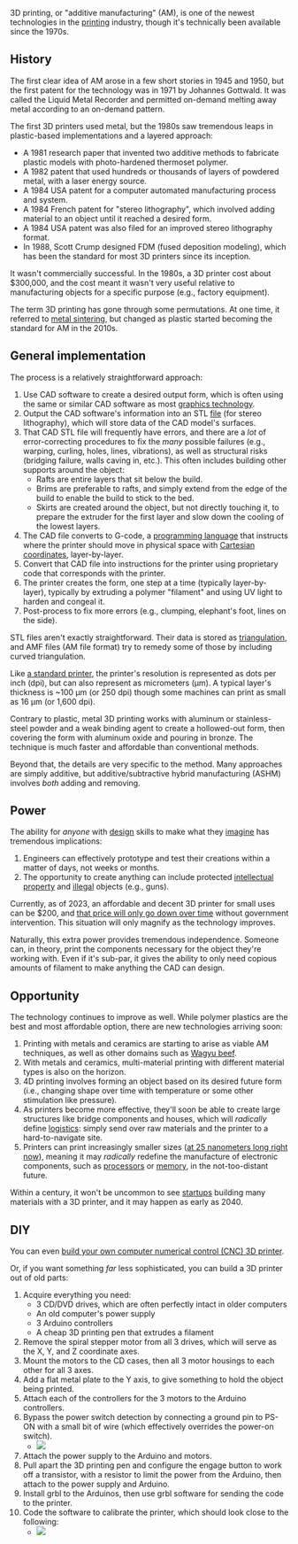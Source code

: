 
3D printing, or "additive manufacturing" (AM), is one of the newest technologies in the [printing](computers-printers.md) industry, though it's technically been available since the 1970s.

## History

The first clear idea of AM arose in a few short stories in 1945 and 1950, but the first patent for the technology was in 1971 by Johannes Gottwald. It was called the Liquid Metal Recorder and permitted on-demand melting away metal according to an on-demand pattern.

The first 3D printers used metal, but the 1980s saw tremendous leaps in plastic-based implementations and a layered approach:

- A 1981 research paper that invented two additive methods to fabricate plastic models with photo-hardened thermoset polymer.
- A 1982 patent that used hundreds or thousands of layers of powdered metal, with a laser energy source.
- A 1984 USA patent for a computer automated manufacturing process and system.
- A 1984 French patent for "stereo lithography", which involved adding material to an object until it reached a desired form.
- A 1984 USA patent was also filed for an improved stereo lithography format.
- In 1988, Scott Crump designed FDM (fused deposition modeling), which has been the standard for most 3D printers since its inception.

It wasn't commercially successful. In the 1980s, a 3D printer cost about $300,000, and the cost meant it wasn't very useful relative to manufacturing objects for a specific purpose (e.g., factory equipment).

The term 3D printing has gone through some permutations. At one time, it referred to [metal sintering](engineering.md), but changed as plastic started becoming the standard for AM in the 2010s.

## General implementation

The process is a relatively straightforward approach:

1. Use CAD software to create a desired output form, which is often using the same or similar CAD software as most [graphics technology](graphics.md).
2. Output the CAD software's information into an STL [file](computers-files.md) (for stereo lithography), which will store data of the CAD model's surfaces.
3. That CAD STL file will frequently have errors, and there are a *lot* of error-correcting procedures to fix the *many* possible failures (e.g., warping, curling, holes, lines, vibrations), as well as structural risks (bridging failure, walls caving in, etc.). This often includes building other supports around the object:
   - Rafts are entire layers that sit below the build.
   - Brims are preferable to rafts, and simply extend from the edge of the build to enable the build to stick to the bed.
   - Skirts are created around the object, but not directly touching it, to prepare the extruder for the first layer and slow down the cooling of the lowest layers.
4. The CAD file converts to G-code, a [programming language](computers-languages.md) that instructs where the printer should move in physical space with [Cartesian coordinates](math-algebra.md), layer-by-layer.
5. Convert that CAD file into instructions for the printer using proprietary code that corresponds with the printer.
6. The printer creates the form, one step at a time (typically layer-by-layer), typically by extruding a polymer "filament" and using UV light to harden and congeal it.
7. Post-process to fix more errors (e.g., clumping, elephant's foot, lines on the side).

STL files aren't exactly straightforward. Their data is stored as [triangulation](math-geotrig.md), and AMF files (AM file format) try to remedy some of those by including curved triangulation.

Like [a standard printer](computers-printers.md), the printer's resolution is represented as dots per inch (dpi), but can also represent as micrometers (μm). A typical layer's thickness is ~100 μm (or 250 dpi) though some machines can print as small as 16 μm (or 1,600 dpi).

Contrary to plastic, metal 3D printing works with aluminum or stainless-steel powder and a weak binding agent to create a hollowed-out form, then covering the form with aluminum oxide and pouring in bronze. The technique is much faster and affordable than conventional methods.

Beyond that, the details are very specific to the method. Many approaches are simply additive, but additive/subtractive hybrid manufacturing (ASHM) involves *both* adding and removing.

## Power

The ability for *anyone* with [design](graphics.md) skills to make what they [imagine](imagination.md) has tremendous implications:

1. Engineers can effectively prototype and test their creations within a matter of days, not weeks or months.
2. The opportunity to create anything can include protected [intellectual property](legal-ip.md) and [illegal](rules.md) objects (e.g., guns).

Currently, as of 2023, an affordable and decent 3D printer for small uses can be $200, and [that price will only go down over time](economics.md) without government intervention. This situation will only magnify as the technology improves.

Naturally, this extra power provides tremendous independence. Someone can, in theory, print the components necessary for the object they're working with. Even if it's sub-par, it gives the ability to only need copious amounts of filament to make anything the CAD can design.

## Opportunity

The technology continues to improve as well. While polymer plastics are the best and most affordable option, there are new technologies arriving soon:

1. Printing with metals and ceramics are starting to arise as viable AM techniques, as well as other domains such as [Wagyu beef](https://newatlas.com/science/world-first-lab-grown-wagyu-beef-japan).
2. With metals and ceramics, multi-material printing with different material types is also on the horizon.
3. 4D printing involves forming an object based on its desired future form (i.e., changing shape over time with temperature or some other stimulation like pressure).
4. As printers become more effective, they'll soon be able to create large structures like bridge components and houses, which will *radically* define [logistics](logistics.md): simply send over raw materials and the printer to a hard-to-navigate site.
5. Printers can print increasingly smaller sizes ([at 25 nanometers long right now](https://interestingengineering.com/science/scientists-can-now-print-metal-objects-that-are-only-25-nanometers-long)), meaning it may *radically* redefine the manufacture of electronic components, such as [processors](computers-cpu.md) or [memory](computers-memory.md), in the not-too-distant future.

Within a century, it won't be uncommon to see [startups](entrepreneur-1_why.md) building many materials with a 3D printer, and it may happen as early as 2040.

## DIY

You can even [build your own computer numerical control (CNC) 3D printer](https://github.com/maxvfischer/DIY-CNC-machine).

Or, if you want something *far* less sophisticated, you can build a 3D printer out of old parts:

1. Acquire everything you need:
   - 3 CD/DVD drives, which are often perfectly intact in older computers
   - An old computer's power supply
   - 3 Arduino controllers
   - A cheap 3D printing pen that extrudes a filament
2. Remove the spiral stepper motor from all 3 drives, which will serve as the X, Y, and Z coordinate axes.
3. Mount the motors to the CD cases, then all 3 motor housings to each other for all 3 axes.
4. Add a flat metal plate to the Y axis, to give something to hold the object being printed.
5. Attach each of the controllers for the 3 motors to the Arduino controllers.
6. Bypass the power switch detection by connecting a ground pin to PS-ON with a small bit of wire (which effectively overrides the power-on switch).
   - ![](https://trendless.tech/wp-content/uploads/2023/10/power-supply.jpg)
7. Attach the power supply to the Arduino and motors.
8. Pull apart the 3D printing pen and configure the engage button to work off a transistor, with a resistor to limit the power from the Arduino, then attach to the power supply and Arduino.
9. Install grbl to the Arduinos, then use grbl software for sending the code to the printer.
10. Code the software to calibrate the printer, which should look close to the following:
    - ![](https://trendless.tech/wp-content/uploads/2023/10/3dprintercode.jpg)
